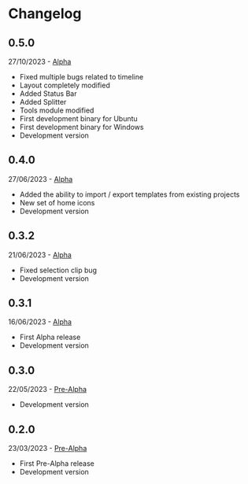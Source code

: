 # Changelog

## 0.5.0

27/10/2023 - [Alpha](https://github.com/gbayarri/biomovies-src/releases/tag/v0.5.0)

* Fixed multiple bugs related to timeline
* Layout completely modified
* Added Status Bar
* Added Splitter
* Tools module modified
* First development binary for Ubuntu
* First development binary for Windows
* Development version

## 0.4.0

27/06/2023 - [Alpha](https://github.com/gbayarri/biomovies-src/releases/tag/v0.4.0)

* Added the ability to import / export templates from existing projects
* New set of home icons
* Development version

## 0.3.2

21/06/2023 - [Alpha](https://github.com/gbayarri/biomovies-src/releases/tag/v0.3.2)

* Fixed selection clip bug
* Development version

## 0.3.1

16/06/2023 - [Alpha](https://github.com/gbayarri/biomovies-src/releases/tag/v0.3.1)

* First Alpha release
* Development version

## 0.3.0

22/05/2023 - [Pre-Alpha](https://github.com/gbayarri/biomovies-src/releases/tag/v0.3.0)

* Development version

## 0.2.0

23/03/2023 - [Pre-Alpha](https://github.com/gbayarri/biomovies-src/releases/tag/v0.2.0)

* First Pre-Alpha release
* Development version